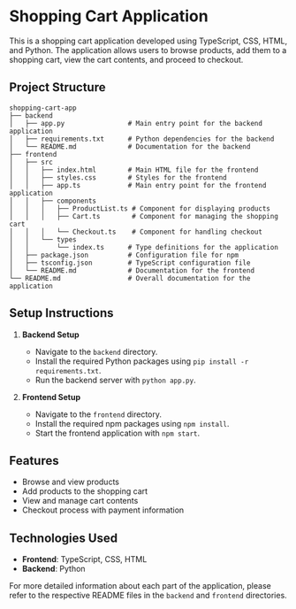 # Shopping Cart Application

This is a shopping cart application developed using TypeScript, CSS, HTML, and Python. The application allows users to browse products, add them to a shopping cart, view the cart contents, and proceed to checkout.

## Project Structure

```
shopping-cart-app
├── backend
│   ├── app.py                # Main entry point for the backend application
│   ├── requirements.txt      # Python dependencies for the backend
│   └── README.md             # Documentation for the backend
├── frontend
│   ├── src
│   │   ├── index.html        # Main HTML file for the frontend
│   │   ├── styles.css        # Styles for the frontend
│   │   ├── app.ts            # Main entry point for the frontend application
│   │   ├── components
│   │   │   ├── ProductList.ts # Component for displaying products
│   │   │   ├── Cart.ts        # Component for managing the shopping cart
│   │   │   └── Checkout.ts    # Component for handling checkout
│   │   └── types
│   │       └── index.ts      # Type definitions for the application
│   ├── package.json          # Configuration file for npm
│   ├── tsconfig.json         # TypeScript configuration file
│   └── README.md             # Documentation for the frontend
└── README.md                 # Overall documentation for the application
```

## Setup Instructions

1. **Backend Setup**
   - Navigate to the `backend` directory.
   - Install the required Python packages using `pip install -r requirements.txt`.
   - Run the backend server with `python app.py`.

2. **Frontend Setup**
   - Navigate to the `frontend` directory.
   - Install the required npm packages using `npm install`.
   - Start the frontend application with `npm start`.

## Features

- Browse and view products
- Add products to the shopping cart
- View and manage cart contents
- Checkout process with payment information

## Technologies Used

- **Frontend**: TypeScript, CSS, HTML
- **Backend**: Python

For more detailed information about each part of the application, please refer to the respective README files in the `backend` and `frontend` directories.